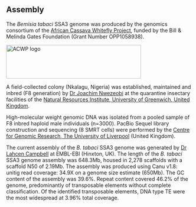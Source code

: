 **Assembly**
------------------------
The *Bemisia tabaci* SSA3 genome was produced by the genomics consortium of the [African Cassava Whitefly Project](http://www.cassavawhitefly.org), funded by the Bill & Melinda Gates Foundation (Grant Number OPP1058938). 

<p class="rtecenter"><a href="http://www.cassavawhitefly.org"><img src="/img/ACWP_logo_bemisia_tabaci.png" alt="ACWP logo" style="width: 365px; height: 91px;" /></a></p>

A field-collected colony (Nkalagu, Nigeria) was established, maintained and inbred (F8 generation) by [Dr Joachim Nwezeobi](https://www.linkedin.com/in/joachimnwezeobi/?originalSubdomain=uk) at the quarantine insectary facilities of the [Natural Resources Institute, University of Greenwich, United Kingdom](https://www.nri.org/).

High-molecular weight genomic DNA was isolated from a pooled sample of F8 inbred haploid male individuals (n=3000). PacBio Sequel library construction and sequencing (8 SMRT cells) were performed by the [Centre for Genomic Research, The University of Liverpool](https://www.liverpool.ac.uk/genomic-research/) (United Kingdom).

The current assembly of the *B. tabaci* SSA3 genome was generated by [Dr Lahcen Campbell](https://scholar.google.com.au/citations?user=zZ14f3EAAAAJ&hl=en&oi=ao) at EMBL-EBI (Hinxton, UK). The length of the *B. tabaci* SSA3 genome assembly was 648.3Mb, housed in 2,278 scaffolds with a scaffold N50 of 2.19Mb. The assembly was produced using Canu v1.8: unitig read coverage: 34.9X on a genome size estimate (650Mb). The GC content of the assembly was 39.6%. Repeat content covered 46.2% of the genome, predominantly of transposable elements without complete classification. Of the identified transposable elements, DNA type TE were the most widespread at 3.96% total coverage.

